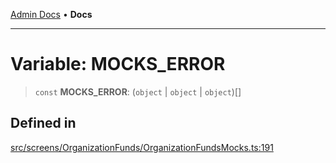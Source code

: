 [Admin Docs](/) • **Docs**

***

# Variable: MOCKS\_ERROR

> `const` **MOCKS\_ERROR**: (`object` \| `object` \| `object`)[]

## Defined in

[src/screens/OrganizationFunds/OrganizationFundsMocks.ts:191](https://github.com/PalisadoesFoundation/talawa-admin/blob/main/src/screens/OrganizationFunds/OrganizationFundsMocks.ts#L191)
